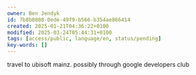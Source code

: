 ```yaml
---
owner: Ben Jendyk
id: 7b8b0808-0ede-49f9-b566-b354ae866414
created: 2025-01-21T04:36:22+0100
modified: 2025-03-24T05:44:31+0100
tags: [access/public, language/en, status/pending]
key-words: []
---
```


travel to ubisoft mainz. possibly through google developers club